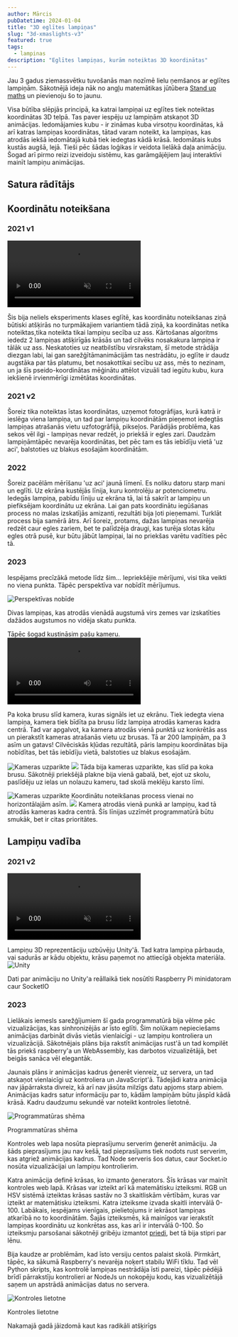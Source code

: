 ```yaml
---
author: Mārcis
pubDatetime: 2024-01-04
title: "3D eglītes lampiņas"
slug: "3d-xmaslights-v3"
featured: true
tags:
  - lampinas
description: "Eglītes lampiņas, kurām noteiktas 3D koordinātas"
---
```


Jau 3 gadus ziemassvētku tuvošanās man nozīmē lielu ņemšanos ar eglītes lampiņām. Sākotnējā ideja nāk no angļu matemātikas jūtūbera [Stand up maths](https://www.youtube.com/watch?v=TvlpIojusBE) un pievienoju šo to jaunu.

Visa būtība slēpjās principā, ka katrai lampiņai uz eglītes tiek noteiktas koordinātas 3D telpā. Tas paver iespēju uz lampiņām atskaņot 3D animācijas. Iedomājamies kubu - ir zināmas kuba virsotņu koordinātas, kā arī katras lampiņas koordinātas, tātad varam noteikt, ka lampiņas, kas atrodās iekšā iedomātajā kubā tiek iedegtas kādā krāsā. Iedomātais kubs kustās augšā, lejā. Tieši pēc šādas loģikas ir veidota lielākā daļa animāciju. Šogad arī pirmo reizi izveidoju sistēmu, kas garāmgājējiem ļauj interaktīvi mainīt lampiņu animācijas.

## Satura rādītājs

## Koordinātu noteikšana

### 2021 v1

<video loop muted="muted"  controls plays-inline="true" class="border border-skin-line"
src="/assets/xmaslights/v0.5.mp4">
</video>

Šis bija neliels eksperiments klases eglītē, kas koordinātu noteikšanas ziņā būtiski atšķirās no turpmākajiem
variantiem tādā ziņā, ka koordinātas netika noteiktas,tika noteikta tikai lampiņu secība uz ass. Kārtošanas
algoritms
iededz 2 lampiņas atšķirīgās krāsās un tad cilvēks nosakakura lampiņa ir tālāk uz ass. Neskatoties uz neatbilstību
virsrakstam,
šī metode strādāja diezgan labi, lai gan sarežģītāmanimācijām tas nestrādātu,
jo eglīte ir daudz augstāka par tās platumu, bet nosakottikai secību uz ass, mēs to nezinam, un ja šīs
pseido-koordinātas
mēģinātu attēlot vizuāli tad iegūtu kubu, kura iekšienē irvienmērīgi izmētātas koordinātas.

### 2021 v2

Šoreiz tika noteiktas īstas koordinātas, uzņemot fotogrāfijas, kurā katrā ir ieslēga viena lampiņa, un tad par
lampiņu
koordinātām pieņemot iedegtās lampiņas atrašanās vietu uzfotogrāfijā, pikseļos. Parādijās problēma, kas sekos vēl
ilgi - lampiņas
nevar redzēt, jo priekšā ir egles zari. Daudzām lampiņāmtāpēc nevarēja koordinātas, bet pēc tam es tās iebīdīju
vietā
'uz aci', balstoties uz blakus esošajām koordinātām.

### 2022

Šoreiz pacēlām mērīšanu 'uz aci' jaunā līmenī. Es noliku datoru starp mani un eglīti. Uz ekrāna kustējās līnija,
kuru kontrolēju ar potenciometru. Iedegās lampiņa, pabīdu līniju uz ekrāna tā, lai tā sakrīt ar lampiņu un
piefiksējam
koordinātu uz ekrāna. Lai gan pats koordinātu iegūšanas process no malas izskatījās amizanti, rezultāti bija ļoti
pieņemami.
Turklāt process bija samērā ātrs. Arī šoreiz, protams, dažas lampiņas nevarēja redzēt caur egles zariem, bet te
palīdzēja
draugi, kas turēja slotas kātu egles otrā pusē, kur būtu jābūt lampiņai, lai no priekšas varētu vadīties pēc tā.

### 2023

Iespējams precīzākā metode līdz šim... Iepriekšējie mērījumi, visi tika veikti no viena punkta.
Tāpēc perspektīva var nobīdīt mērījumus.

![Perspektīvas nobīde](/assets/xmaslights/perspective.png)

Divas lampiņas, kas atrodās vienādā augstumā virs zemes var izskatīties dažādos augstumos no vidēja skatu punkta.

Tāpēc šogad kustināsim pašu kameru.
<video src="/assets/xmaslights/slide.mp4" loop controls alt="Kameras kustība"></video>

Pa koka brusu slīd kamera, kuras signāls iet uz ekrānu. Tiek iedegta viena
lampiņa, kamera tiek bīdīta pa brusu līdz lampiņa atrodās kameras kadra centrā. Tad var apgalvot, ka kamera atrodās
vienā punktā uz konkrētās ass un pierakstīt kameras atrašanās vietu uz brusas. Tā ar 200 lampiņām, pa 3 asīm un
gatavs! Cilvēciskās kļūdas rezultātā, pāris lampiņu koordinātas bija nobīdītas, bet tās iebīdīju vietā, balstoties
uz blakus esošajām.

![Kameras uzparikte](/assets/xmaslights/camerasetup.jpg)
![](/assets/xmaslights/slider.jpg)
Tāda bija kameras uzparikte, kas slīd pa koka brusu. Sākotnēji priekšējā plakne bija vienā gabalā, bet,
ejot uz skolu, paslīdēju uz ielas un nolauzu kameru, tad skolā meklēju karsto līmi.

![Kameras uzparikte](/assets/xmaslights/calibration.jpg)
Koordinātu noteikšanas process vienai no horizontālajām asīm.
![](/assets/xmaslights/screen.jpg)
Kamera atrodās vienā punkā ar lampiņu, kad tā atrodās kameras kadra centrā. Šīs līnijas uzzīmēt
programmatūrā būtu smukāk, bet ir citas prioritātes.

## Lampiņu vadība

### 2021 v2

<video loop muted="muted"  controls plays-inline="true" class="border border-skin-line"
src="/assets/xmaslights/unity.mp4">
</video>

Lampiņu 3D reprezentāciju uzbūvēju Unity'ā. Tad katra lampiņa pārbauda, vai sadurās ar kādu objektu, krāsu paņemot no
attiecīgā objekta materiāla.
![Unity](/assets/xmaslights/unity.png)

Dati par animāciju no Unity'a reāllaikā tiek nosūtīti Raspberry Pi minidatoram caur SocketIO

### 2023

Lielākais iemesls sarežģījumiem šī gada programmatūrā bija vēlme pēc vizualizācijas, kas sinhronizējās ar īsto
eglīti. Šim
nolūkam nepieciešams animācijas darbināt divās vietās vienlaicīgi - uz lampiņu kontroliera un vizualizācijā.
Sākotnējais plāns bija rakstīt animācijas rust'ā un tad kompilēt tās priekš raspberry'a un WebAssembly, kas darbotos
vizualizētājā, bet beigās sanāca vēl elegantāk.

Jaunais plāns ir animācijas kadrus ģenerēt vienreiz, uz servera, un tad atskaņot vienlaicīgi uz kontroliera un
JavaScript'ā. Tādejādi katra animācija nav jāpārraksta divreiz, kā arī nav jāsūta milzīgs datu apjoms starp
abiem. Animācijas kadrs satur informāciju par to, kādām lampiņām būtu jāspīd kādā krāsā. Kadru daudzumu sekundē var noteikt kontroles lietotnē.

![Programmatūras shēma](/assets/xmaslights/scheme.png)

Programmatūras shēma

Kontroles web lapa nosūta pieprasījumu serverim ģenerēt animāciju. Ja šāds pieprasījums jau nav kešā, tad
pieprasījums tiek nodots rust serverim, kas atgriež animācijas kadrus. Tad Node serveris šos datus, caur Socket.io
nosūta vizualizācijai un lampiņu kontrolierim.

Katra animācija definē krāsas, ko izmanto ģenerators. Šīs krāsas var mainīt kontroles web lapā. Krāsas var izteikt
arī kā matemātisku izteiksmi. RGB un HSV sistēmā izteiktas krāsas sastāv no 3 skaitliskām vērtībām, kuras var
izteikt ar matemātisku izteiksmi. Katra izteiksme izvada skaitli intervālā 0-100. Labākais, iespējams vienīgais,
pielietojums
ir iekrāsot lampiņas atkarībā no to koordinātām. Šajās izteiksmēs, kā mainīgos var ierakstīt lampiņas koordinātu uz
konkrētas ass, kas arī ir intervālā 0-100. Šo izteiksmju parsošanai sākotnēji gribēju izmantot [priedi](https://github.com/MarcisAn/priede)</a>,
bet tā bija stipri par lēnu.

Bija kaudze ar problēmām, kad īsto versiju centos palaist skolā. Pirmkārt, tāpēc, ka sākumā Raspberry's nevarēja
noķert stabilu WiFi tīklu. Tad vēl Python skripts, kas kontrolē lampiņas nestrādāja īsti pareizi, tāpēc pēdējā brīdī
pārrakstīju kontrolieri ar NodeJs un nokopēju kodu, kas vizualizētājā saņem un apstrādā animācijas datus no
servera.

![Kontroles lietotne](/assets/xmaslights/app.jpg)

Kontroles lietotne

Nakamajā gadā jāizdomā kaut kas radikāli atšķirīgs
